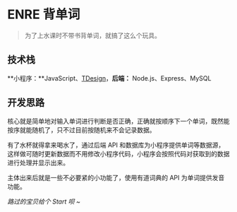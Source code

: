 # ENRE 背单词

> 为了上水课时不带书背单词，就搞了这么个玩具。

## 技术栈

**小程序：**JavaScript、[TDesign](https://tdesign.tencent.com/miniprogram/getting-started)，**后端：** Node.js、Express、MySQL

## 开发思路

核心就是简单地对输入单词进行判断是否正确，正确就按顺序下一个单词，既然能按序就能随机了，只不过目前按随机来不会记录数据。

有了水杯就得拿来喝水了，通过后端 API 和数据库为小程序提供单词等数据源，这样做可随时更新数据而不用修改小程序代码，小程序会按照代码对获取到的数据进行处理并显示出来。

主体出来后就是一些不必要紧的小功能了，使用有道词典的 API 为单词提供发音功能。

*路过的宝贝给个 Start 呗 ~*